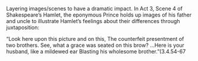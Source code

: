 Layering images/scenes to have a dramatic impact.
In Act 3, Scene 4 of Shakespeare’s Hamlet, the eponymous Prince holds up images of his father and uncle to illustrate Hamlet’s feelings about their differences through juxtaposition:

“Look here upon this picture and on this,
The counterfeit presentment of two brothers.
See, what a grace was seated on this brow?
…Here is your husband, like a mildewed ear
Blasting his wholesome brother.”(3.4.54-67